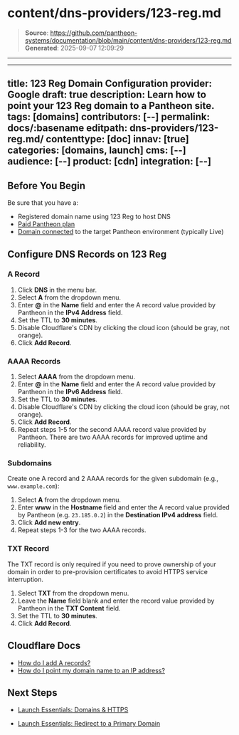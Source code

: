 # content/dns-providers/123-reg.md

> **Source**: https://github.com/pantheon-systems/documentation/blob/main/content/dns-providers/123-reg.md
> **Generated**: 2025-09-07 12:09:29

---

---
title: 123 Reg Domain Configuration
provider: Google
draft: true
description: Learn how to point your 123 Reg domain to a Pantheon site.
tags: [domains]
contributors: [--]
permalink: docs/:basename
editpath: dns-providers/123-reg.md/
contenttype: [doc]
innav: [true]
categories: [domains, launch]
cms: [--]
audience: [--]
product: [cdn]
integration: [--]
---
## Before You Begin
Be sure that you have a:


- Registered domain name using 123 Reg to host DNS
- [Paid Pantheon plan](/guides/launch/plans)
- [Domain connected](/guides/launch/domains) to the target Pantheon environment (typically Live)

## Configure DNS Records on 123 Reg

### A Record
1. Click **DNS** in the menu bar.
2. Select **A** from the dropdown menu.
4. Enter **@** in the **Name** field and enter the A record value provided by Pantheon in the **IPv4 Address** field.
5. Set the TTL to **30 minutes**.
6. Disable Cloudflare's CDN by clicking the cloud icon (should be gray, not orange).
6. Click **Add Record**.

### AAAA Records
1. Select **AAAA** from the dropdown menu.
2. Enter **@** in the **Name** field and enter the A record value provided by Pantheon in the **IPv6 Address** field.
3. Set the TTL to **30 minutes**.
4. Disable Cloudflare's CDN by clicking the cloud icon (should be gray, not orange).
5. Click **Add Record**.
6. Repeat steps 1-5 for the second AAAA record value provided by Pantheon. There are two AAAA records for improved uptime and reliability.

### Subdomains
Create one A record and 2 AAAA records for the given subdomain (e.g., `www.example.com`):

1. Select **A** from the dropdown menu.
2. Enter **www** in the **Hostname** field and enter the A record value provided by Pantheon (e.g. `23.185.0.2`) in the **Destination IPv4 address** field.
3. Click **Add new entry**.
4. Repeat steps 1-3 for the two AAAA records.

### TXT Record
The TXT record is only required if you need to prove ownership of your domain in order to pre-provision certificates to avoid HTTPS service interruption.

1. Select **TXT** from the dropdown menu.
2. Leave the **Name** field blank and enter the record value provided by Pantheon in the **TXT Content** field.
3. Set the TTL to **30 minutes**.
4. Click **Add Record**.

## Cloudflare Docs

* [How do I add A records?](https://support.cloudflare.com/hc/en-us/articles/200169096-How-do-I-add-A-records-)
* [How do I point my domain name to an IP address?](https://www.123-reg.co.uk/support/domains/how-do-i-point-my-domain-name-to-an-ip-address/)

## Next Steps

* [Launch Essentials: Domains & HTTPS](/guides/launch/domains)

* [Launch Essentials: Redirect to a Primary Domain](/guides/launch/redirects)
